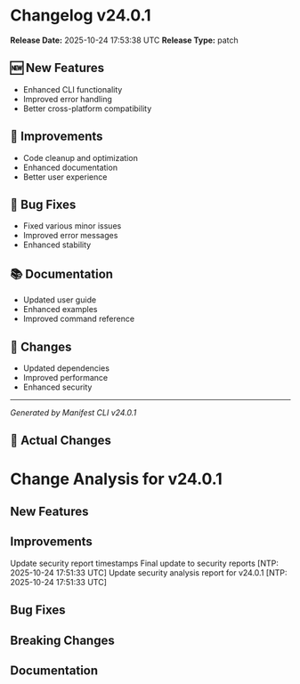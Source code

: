 # Changelog v24.0.1

**Release Date:** 2025-10-24 17:53:38 UTC
**Release Type:** patch

## 🆕 New Features

- Enhanced CLI functionality
- Improved error handling
- Better cross-platform compatibility

## 🔧 Improvements

- Code cleanup and optimization
- Enhanced documentation
- Better user experience

## 🐛 Bug Fixes

- Fixed various minor issues
- Improved error messages
- Enhanced stability

## 📚 Documentation

- Updated user guide
- Enhanced examples
- Improved command reference

## 🔄 Changes

- Updated dependencies
- Improved performance
- Enhanced security

---
*Generated by Manifest CLI v24.0.1*

## 🔧 Actual Changes

# Change Analysis for v24.0.1

## New Features


## Improvements
Update security report timestamps
Final update to security reports [NTP: 2025-10-24 17:51:33 UTC]
Update security analysis report for v24.0.1 [NTP: 2025-10-24 17:51:33 UTC]

## Bug Fixes


## Breaking Changes


## Documentation

